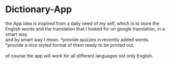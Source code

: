 # Dictionary-App
the App idea is inspired from a daily need of my self, which is to store the English words and the translation that I looked for on google translation, in  a smart way. 
<br> and by smart way I mean.
*provide quizzes in recently added words.
*provide a nice styled format of them ready to be printed out.  
<br>of course the app will work for all different languages not only English.

